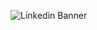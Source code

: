 
![Linkedin Banner](https://user-images.githubusercontent.com/80626529/145802306-086c9981-a7b6-425c-a8e3-e9f440890233.gif)
<!--
**SumitKumar-2000/SumitKumar-2000** is a ✨ _special_ ✨ repository because its `README.md` (this file) appears on your GitHub profile.

Here are some ideas to get you started:

- 🔭 I’m currently working on ...
- 🌱 I’m currently learning ...
- 👯 I’m looking to collaborate on ...
- 🤔 I’m looking for help with ...
- 💬 Ask me about ...
- 📫 How to reach me: ...
- 😄 Pronouns: ...
- ⚡ Fun fact: ...
-->
